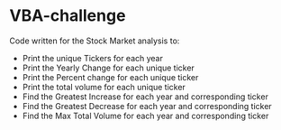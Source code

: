 # VBA-challenge
Code written for the Stock Market analysis to:
- Print the unique Tickers for each year
- Print the Yearly Change for each unique ticker
- Print the Percent change for each unique ticker
- Print the total volume for each unique ticker
- Find the Greatest Increase for each year and corresponding ticker
- Find the Greatest Decrease for each year and corresponding ticker
- Find the Max Total Volume for each year and corresponding ticker

